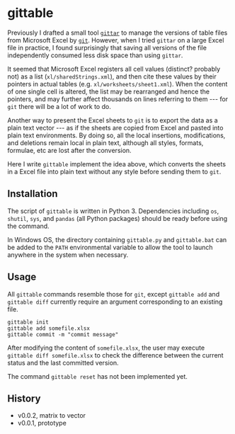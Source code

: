 # gittable

Previously I drafted a small tool [`gittar`](https://github.com/Mikumikunisiteageru/gittar) to manage the versions of table files from Microsoft Excel by [`git`](https://github.com/git/git). However, when I tried `gittar` on a large Excel file in practice, I found surprisingly that saving all versions of the file independently consumed less disk space than using `gittar`.

It seemed that Microsoft Excel registers all cell values (distinct? probably not) as a list (`xl/sharedStrings.xml`), and then cite these values by their pointers in actual tables (e.g. `xl/worksheets/sheet1.xml`). When the content of one single cell is altered, the list may be rearranged and hence the pointers, and may further affect thousands on lines referring to them --- for `git` there will be a lot of work to do.

Another way to present the Excel sheets to `git` is to export the data as a plain text vector --- as if the sheets are copied from Excel and pasted into plain text environments. By doing so, all the local insertions, modifications, and deletions remain local in plain text, although all styles, formats, formulae, etc are lost after the conversion.

Here I write `gittable` implement the idea above, which converts the sheets in a Excel file into plain text without any style before sending them to `git`.

## Installation

The script of `gittable` is written in Python 3. Dependencies including `os`, `shutil`, `sys`, and `pandas` (all Python packages) should be ready before using the command.

In Windows OS, the directory containing `gittable.py` and `gittable.bat` can be added to the `PATH` environmental variable to allow the tool to launch anywhere in the system when necessary.

## Usage

All `gittable` commands resemble those for `git`, except `gittable add` and `gittable diff` currently require an argument corresponding to an existing file.

```
gittable init
gittable add somefile.xlsx
gittable commit -m "commit message"
```

After modifying the content of `somefile.xlsx`, the user may execute `gittable diff somefile.xlsx` to check the difference between the current status and the last committed version.

The command `gittable reset` has not been implemented yet.

## History

- v0.0.2, matrix to vector
- v0.0.1, prototype
